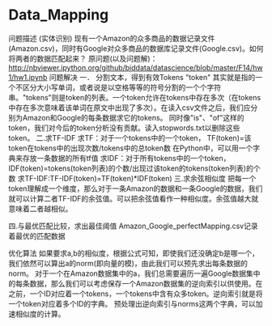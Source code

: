 # Data_Mapping

问题描述
	(实体识别)
现有一个Amazon的众多商品的数据记录文件(Amazon.csv)，同时有Google对众多商品的数据库记录文件(Google.csv)。如何将两者的数据匹配起来？
原问题(以及问题解)：
http://nbviewer.ipython.org/github/biddata/datascience/blob/master/F14/hw1/hw1.ipynb
问题解决
一．	分割文本，得到有效Tokens
"token" 其实就是指的一个不区分大小写单词，或者说是以空格等等的符号分割的一个个字符串。"tokens"则是token的列表。一个token允许在tokens中存在多次（在tokens中存在多次意味着该单词在原文中出现了多次）。在读入csv文件之后，我们应分别为Amazon和Google的每条数据求它的tokens。
同时像"is"、"of"这样的token，我们对今后的token分析没有贡献。读入stopwords.txt以删除这些token。
二.求TF-IDF
求TF：对于一个tokens中的一个token，
TF(token)=该token在tokens中的出现次数/tokens中的总token数
		在Python中，可以用一个字典来存放一条数据的所有tf值
	求IDF：对于所有tokens中的一个token，
IDF(token)=tokens(token列表)的个数/出现过该token的tokens(token列表)的个数
	求TF-IDF:TF-IDF(token)=TF(token)*IDF(token)
三.求余弦相似度
	把每一个token理解成一个维度，那么对于一条Amazon的数据和一条Google的数据，我们就可以计算二者TF-IDF的余弦值。可以把余弦值看作一种相似度。余弦值越大就意味着二者越相似。
 
四.与最优匹配比较，求出最佳阈值
	Amazon_Google_perfectMapping.csv记录着最优的匹配数据

优化算法
	如果要求a,b的相似度，根据公式可知，即使我们还没确定b是哪一个，我们依然可以算出a的norm(即向量的模)，由此我们可以预先求出每条数据的norm。
	对于一个在Amazon数据集中的a，我们总需要遍历一遍Google数据集中的每条数据，那么我们可以考虑保存一个Amazon数据集的逆向索引以供使用。在之前，一个ID对应着一个tokens，一个tokens中含有众多token。逆向索引就是将一个token对应着多个ID的字典。
	预处理出逆向索引与norms这两个字典，可以加速相似度的计算。
